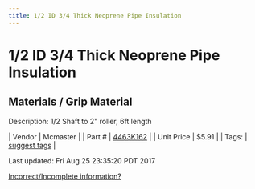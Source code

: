 ```yaml
---
title: 1/2 ID 3/4 Thick Neoprene Pipe Insulation
---
```


# 1/2 ID 3/4 Thick Neoprene Pipe Insulation
## Materials / Grip Material
Description: 	1/2 Shaft to 2" roller, 6ft length 

| Vendor | Mcmaster | 
| Part # | [4463K162](https://www.mcmaster.com/#4463K162) | 
| Unit Price | $5.91 | 
| Tags: | [suggest tags](https://docs.google.com/forms/d/e/1FAIpQLSeWyY8v3RgOty-MyWmh9U0iivNYN_molChYyS-0U-o-kOAv_g/viewform) | 

Last updated: Fri Aug 25 23:35:20 PDT 2017

 [Incorrect/Incomplete information?](https://docs.google.com/forms/d/e/1FAIpQLSeWyY8v3RgOty-MyWmh9U0iivNYN_molChYyS-0U-o-kOAv_g/viewform)